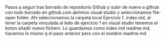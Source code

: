 Pasos a seguir tras borrado de repositorio Github y subir de nuevo a github
con todo borrado en github.com abrimos visual studio y seleccionamos file-open folder. Ahi seleccionamos la carpeta local Ejercicio 1.
index.md, al tener la carpeta vinculada al lado de ejercicio 1 en visual studio tenemos el boton añadir nuevo fichero. Lo guardamos como index.md
readme.md, hacemos lo mismo q el paso anterior pero con el nombre readme.md

